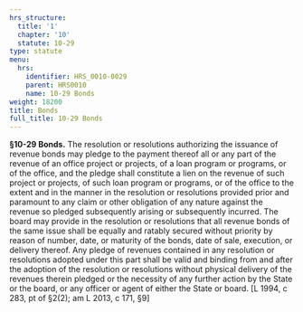 ```yaml
---
hrs_structure:
  title: '1'
  chapter: '10'
  statute: 10-29
type: statute
menu:
  hrs:
    identifier: HRS_0010-0029
    parent: HRS0010
    name: 10-29 Bonds
weight: 18200
title: Bonds
full_title: 10-29 Bonds
---
```

**§10-29 Bonds.** The resolution or resolutions authorizing the issuance of revenue bonds may pledge to the payment thereof all or any part of the revenue of an office project or projects, of a loan program or programs, or of the office, and the pledge shall constitute a lien on the revenue of such project or projects, of such loan program or programs, or of the office to the extent and in the manner in the resolution or resolutions provided prior and paramount to any claim or other obligation of any nature against the revenue so pledged subsequently arising or subsequently incurred. The board may provide in the resolution or resolutions that all revenue bonds of the same issue shall be equally and ratably secured without priority by reason of number, date, or maturity of the bonds, date of sale, execution, or delivery thereof. Any pledge of revenues contained in any resolution or resolutions adopted under this part shall be valid and binding from and after the adoption of the resolution or resolutions without physical delivery of the revenues therein pledged or the necessity of any further action by the State or the board, or any officer or agent of either the State or board. [L 1994, c 283, pt of §2(2); am L 2013, c 171, §9]